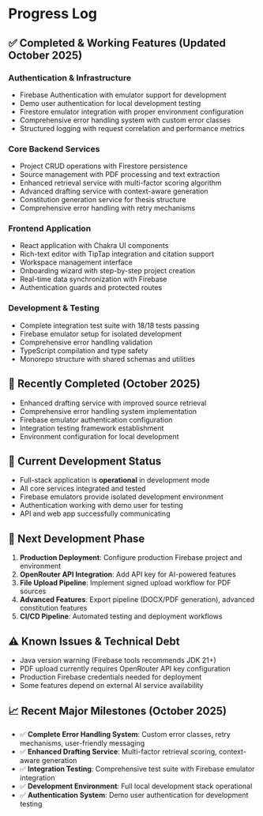# Progress Log

## ✅ Completed & Working Features (Updated October 2025)

### Authentication & Infrastructure
- Firebase Authentication with emulator support for development
- Demo user authentication for local development testing
- Firestore emulator integration with proper environment configuration
- Comprehensive error handling system with custom error classes
- Structured logging with request correlation and performance metrics

### Core Backend Services
- Project CRUD operations with Firestore persistence
- Source management with PDF processing and text extraction
- Enhanced retrieval service with multi-factor scoring algorithm
- Advanced drafting service with context-aware generation
- Constitution generation service for thesis structure
- Comprehensive error handling with retry mechanisms

### Frontend Application  
- React application with Chakra UI components
- Rich-text editor with TipTap integration and citation support
- Workspace management interface
- Onboarding wizard with step-by-step project creation
- Real-time data synchronization with Firebase
- Authentication guards and protected routes

### Development & Testing
- Complete integration test suite with 18/18 tests passing
- Firebase emulator setup for isolated development
- Comprehensive error handling validation
- TypeScript compilation and type safety
- Monorepo structure with shared schemas and utilities

## 🔄 Recently Completed (October 2025)
- Enhanced drafting service with improved source retrieval
- Comprehensive error handling system implementation
- Firebase emulator authentication configuration
- Integration testing framework establishment
- Environment configuration for local development

## 🚧 Current Development Status
- Full-stack application is **operational** in development mode
- All core services integrated and tested
- Firebase emulators provide isolated development environment
- Authentication working with demo user for testing
- API and web app successfully communicating

## 🔄 Next Development Phase
1. **Production Deployment**: Configure production Firebase project and environment
2. **OpenRouter API Integration**: Add API key for AI-powered features
3. **File Upload Pipeline**: Implement signed upload workflow for PDF sources
4. **Advanced Features**: Export pipeline (DOCX/PDF generation), advanced constitution features
5. **CI/CD Pipeline**: Automated testing and deployment workflows

## ⚠️ Known Issues & Technical Debt
- Java version warning (Firebase tools recommends JDK 21+)
- PDF upload currently requires OpenRouter API key configuration
- Production Firebase credentials needed for deployment
- Some features depend on external AI service availability

## 📈 Recent Major Milestones (October 2025)
- ✅ **Complete Error Handling System**: Custom error classes, retry mechanisms, user-friendly messaging
- ✅ **Enhanced Drafting Service**: Multi-factor retrieval scoring, context-aware generation
- ✅ **Integration Testing**: Comprehensive test suite with Firebase emulator integration
- ✅ **Development Environment**: Full local development stack operational
- ✅ **Authentication System**: Demo user authentication for development testing
